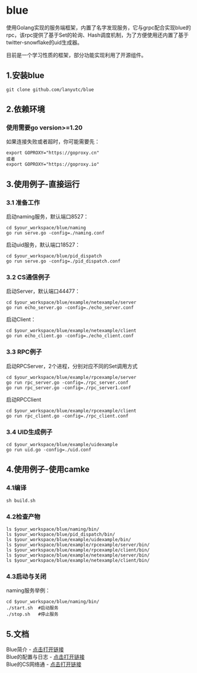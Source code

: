 # blue 
使用Golang实现的服务端框架，内置了名字发现服务，它与grpc配合实现blue的rpc，该rpc提供了基于Set的轮询、Hash调度机制，为了方便使用还内置了基于twitter-snowflake的uid生成器。

目前是一个学习性质的框架，部分功能实现利用了开源组件。
    
## 1.安装blue
```
git clone github.com/lanyutc/blue  
```

## 2.依赖环境  
### 使用需要go version>=1.20

如果连接失败或者超时，你可能需要先：
```
export GOPROXY="https://goproxy.cn"
或者
export GOPROXY="https://goproxy.io"
```
   
## 3.使用例子-直接运行
### 3.1 准备工作
启动naming服务，默认端口8527：
```
cd $your_workspace/blue/naming
go run serve.go -config=./naming.conf
```
启动uid服务，默认端口18527：
```
cd $your_workspace/blue/pid_dispatch
go run serve.go -config=./pid_dispatch.conf
```
### 3.2 CS通信例子  
启动Server，默认端口44477：
```
cd $your_workspace/blue/example/netexample/server
go run echo_server.go -config=./echo_server.conf
```
启动Client：
```
cd $your_workspace/blue/example/netexample/client
go run echo_client.go -config=./echo_client.conf
```
### 3.3 RPC例子  
启动RPCServer，2个进程，分别对应不同的Set调用方式
```
cd $your_workspace/blue/example/rpcexample/server
go run rpc_server.go -config=./rpc_server.conf
go run rpc_server.go -config=./rpc_server1.conf
```
启动RPCClient
```
cd $your_workspace/blue/example/rpcexample/client
go run rpc_client.go -config=./rpc_client.conf
```
### 3.4 UID生成例子  
```
cd $your_workspace/blue/example/uidexample
go run uid.go -config=./uid.conf
```

## 4.使用例子-使用camke
### 4.1编译
```
sh build.sh
```
### 4.2检查产物
```
ls $your_workspace/blue/naming/bin/
ls $your_workspace/blue/pid_dispatch/bin/
ls $your_workspace/blue/example/uidexample/bin/
ls $your_workspace/blue/example/rpcexample/server/bin/
ls $your_workspace/blue/example/rpcexample/client/bin/
ls $your_workspace/blue/example/netexample/server/bin/
ls $your_workspace/blue/example/netexample/client/bin/
```

### 4.3启动与关闭
naming服务举例：
```
cd $your_workspace/blue/naming/bin/
./start.sh  #启动服务
./stop.sh   #停止服务
```

## 5.文档  
Blue简介 - <a href="https://www.lanindex.com/%e5%ad%a6%e4%b9%a0golang%e4%b9%8b%e6%9c%8d%e5%8a%a1%e5%99%a8%e6%a1%86%e6%9e%b6%e7%bc%96%e5%86%99-%e5%bc%80%e7%af%87/" target="_blank">点击打开链接</a>  
Blue的配置与日志 - <a href="https://www.lanindex.com/%e5%ad%a6%e4%b9%a0golang%e4%b9%8b%e6%9c%8d%e5%8a%a1%e5%99%a8%e6%a1%86%e6%9e%b6%e7%bc%96%e5%86%99-%e9%85%8d%e7%bd%ae%e4%b8%8e%e6%97%a5%e5%bf%97/" target="_blank">点击打开链接</a>  
Blue的CS网络通 - <a href="https://www.lanindex.com/%e5%ad%a6%e4%b9%a0golang%e4%b9%8b%e6%9c%8d%e5%8a%a1%e5%99%a8%e6%a1%86%e6%9e%b6%e7%bc%96%e5%86%99-cs%e7%bd%91%e7%bb%9c%e9%80%9a%e4%bf%a1/" target="_blank">点击打开链接</a>  
